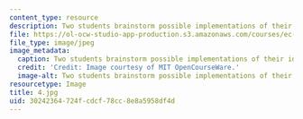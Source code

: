 ```yaml
---
content_type: resource
description: Two students brainstorm possible implementations of their idea.
file: https://ol-ocw-studio-app-production.s3.amazonaws.com/courses/ec-s06-practical-electronics-fall-2004/30242364724fcdcf78cc8e8a5958df4d_4.jpg
file_type: image/jpeg
image_metadata:
  caption: Two students brainstorm possible implementations of their idea.
  credit: 'Credit: Image courtesy of MIT OpenCourseWare.'
  image-alt: Two students brainstorm possible implementations of their idea.
resourcetype: Image
title: 4.jpg
uid: 30242364-724f-cdcf-78cc-8e8a5958df4d
---
```

